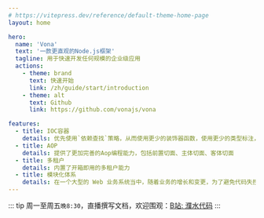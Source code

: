 ```yaml
---
# https://vitepress.dev/reference/default-theme-home-page
layout: home

hero:
  name: 'Vona'
  text: '一款更直观的Node.js框架'
  tagline: 用于快速开发任何规模的企业级应用
  actions:
    - theme: brand
      text: 快速开始
      link: /zh/guide/start/introduction
    - theme: alt
      text: Github
      link: https://github.com/vonajs/vona

features:
  - title: IOC容器
    details: 优先使用`依赖查找`策略，从而使用更少的装饰器函数，使用更少的类型标注，从而让IOC容器更加简洁、直观
  - title: AOP
    details: 提供了更加完善的Aop编程能力，包括前置切面、主体切面、客体切面
  - title: 多租户
    details: 内置了开箱即用的多租户能力
  - title: 模块化体系
    details: 在一个大型的 Web 业务系统当中，随着业务的增长和变更，为了避免代码失控，有必要将系统拆分为一个个相对独立的模块
---
```


::: tip
周一至周五`晚8:30`，直播撰写文档，欢迎围观：[B站: 濮水代码](https://space.bilibili.com/454737998)
:::